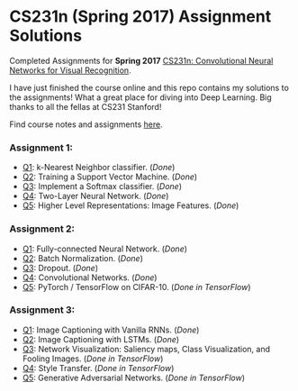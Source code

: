 # CS231n (Spring 2017) Assignment Solutions
Completed Assignments for **Spring 2017** [CS231n: Convolutional Neural Networks for Visual Recognition](cs231n.stanford.edu).

I have just finished the course online and this repo contains my solutions to the assignments! What a great place for diving into Deep Learning. Big thanks to all the fellas at CS231 Stanford!

Find course notes and assignments [here](cs231n.github.io). 

### Assignment 1:
- [Q1](https://github.com/MahanFathi/CS231/blob/master/assignment1/knn.ipynb): k-Nearest Neighbor classifier. (_Done_)
- [Q2](https://github.com/MahanFathi/CS231/blob/master/assignment1/svm.ipynb): Training a Support Vector Machine. (_Done_)
- [Q3](https://github.com/MahanFathi/CS231/blob/master/assignment1/softmax.ipynb): Implement a Softmax classifier. (_Done_)
- [Q4](https://github.com/MahanFathi/CS231/blob/master/assignment1/two_layer_net.ipynb): Two-Layer Neural Network. (_Done_)
- [Q5](https://github.com/MahanFathi/CS231/blob/master/assignment1/features.ipynb): Higher Level Representations: Image Features. (_Done_)

### Assignment 2:
- [Q1](https://github.com/MahanFathi/CS231/blob/master/assignment2/FullyConnectedNets.ipynb): Fully-connected Neural Network. (_Done_)
- [Q2](https://github.com/MahanFathi/CS231/blob/master/assignment2/BatchNormalization.ipynb): Batch Normalization. (_Done_)
- [Q3](https://github.com/MahanFathi/CS231/blob/master/assignment2/Dropout.ipynb): Dropout. (_Done_)
- [Q4](https://github.com/MahanFathi/CS231/blob/master/assignment2/ConvolutionalNetworks.ipynb): Convolutional Networks. (_Done_)
- [Q5](https://github.com/MahanFathi/CS231/blob/master/assignment2/TensorFlow.ipynb): PyTorch / TensorFlow on CIFAR-10. (_Done in TensorFlow_)

### Assignment 3:
- [Q1](https://github.com/MahanFathi/CS231/blob/master/assignment3/RNN_Captioning.ipynb): Image Captioning with Vanilla RNNs. (_Done_)
- [Q2](https://github.com/MahanFathi/CS231/blob/master/assignment3/LSTM_Captioning.ipynb): Image Captioning with LSTMs. (_Done_)
- [Q3](https://github.com/MahanFathi/CS231/blob/master/assignment3/NetworkVisualization-TensorFlow.ipynb): Network Visualization: Saliency maps, Class Visualization, and Fooling Images. (_Done in TensorFlow_)
- [Q4](https://github.com/MahanFathi/CS231/blob/master/assignment3/StyleTransfer-TensorFlow.ipynb): Style Transfer. (_Done in TensorFlow_)
- [Q5](https://github.com/MahanFathi/CS231/blob/master/assignment3/GANs-TensorFlow.ipynb): Generative Adversarial Networks. (_Done in TensorFlow_)
